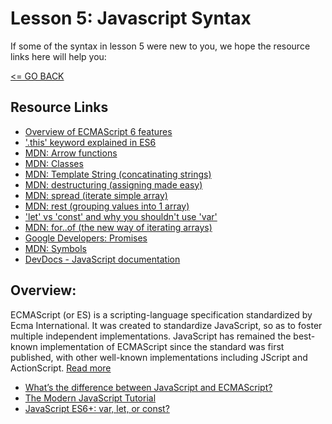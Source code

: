# Lesson 5: Javascript Syntax

If some of the syntax in lesson 5 were new to you, we hope the resource links here will help you:

[<= GO BACK ](../README.md)

## Resource Links

* [Overview of ECMAScript 6 features](https://github.com/lukehoban/es6features)
* ['.this' keyword explained in ES6](https://github.com/getify/You-Dont-Know-JS/blob/master/this%20%26%20object%20prototypes/ch2.md)
* [MDN: Arrow functions](https://developer.mozilla.org/en-US/docs/Web/JavaScript/Reference/Functions/Arrow_functions)
* [MDN: Classes](https://developer.mozilla.org/en-US/docs/Web/JavaScript/Reference/Classes)
* [MDN: Template String (concatinating strings)](https://developer.mozilla.org/en-US/docs/Web/JavaScript/Reference/Template_literals)
* [MDN: destructuring (assigning made easy)](https://developer.mozilla.org/en-US/docs/Web/JavaScript/Reference/Operators/Destructuring_assignment)
* [MDN: spread (iterate simple array)](https://developer.mozilla.org/en-US/docs/Web/JavaScript/Reference/Operators/Spread_operator)
* [MDN: rest (grouping values into 1 array)](https://developer.mozilla.org/en-US/docs/Web/JavaScript/Reference/Operators/Spread_operator)
* ['let' vs 'const' and why you shouldn't use 'var'](https://medium.com/javascript-scene/javascript-es6-var-let-or-const-ba58b8dcde75)
* [MDN: for..of (the new way of iterating arrays)](https://developer.mozilla.org/en-US/docs/Web/JavaScript/Reference/Statements/for...of)
* [Google Developers: Promises](https://developers.google.com/web/fundamentals/primers/promises)
* [MDN: Symbols](https://developer.mozilla.org/en-US/docs/Glossary/Symbol)
* [DevDocs - JavaScript documentation](https://devdocs.io/javascript/)

## Overview:

ECMAScript (or ES) is a scripting-language specification standardized by Ecma International. It was created to standardize JavaScript, so as to foster multiple independent implementations. JavaScript has remained the best-known implementation of ECMAScript since the standard was first published, with other well-known implementations including JScript and ActionScript. [Read more](https://en.wikipedia.org/wiki/ECMAScript)

* [What’s the difference between JavaScript and ECMAScript?](https://medium.freecodecamp.org/whats-the-difference-between-javascript-and-ecmascript-cba48c73a2b5)
* [The Modern JavaScript Tutorial](https://javascript.info/)
* [JavaScript ES6+: var, let, or const?](https://medium.com/javascript-scene/javascript-es6-var-let-or-const-ba58b8dcde75)
